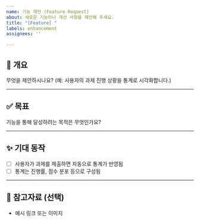 ```yaml
---
name: 기능 제안 (Feature Request)
about: 새로운 기능이나 개선 사항을 제안해 주세요.
title: "[Feature] "
labels: enhancement
assignees: ''

---
```


## 📌 개요
무엇을 제안하시나요?
(예: 사용자의 과제 진행 상황을 통계로 시각화합니다.)

---

## ✅ 목표
기능을 통해 달성하려는 목적은 무엇인가요?

---

## ✨ 기대 동작
- [ ] 사용자가 과제를 제출하면 자동으로 통계가 반영됨
- [ ] 통계는 진행률, 점수 분포 등으로 구성됨

---

## 📎 참고자료 (선택)
- 예시 링크 또는 이미지
